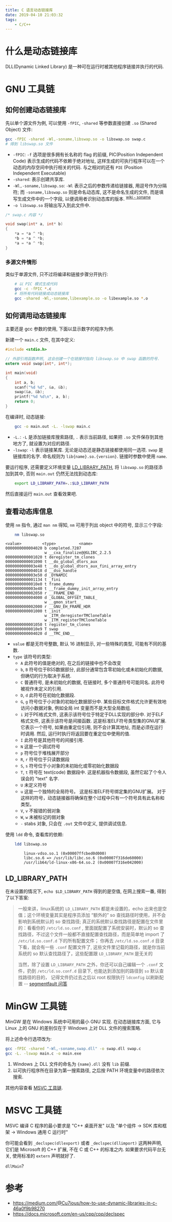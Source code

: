 ```yaml
---
title: C 语言动态链接库
date: 2019-04-10 21:03:32
tags:
    - C/C++
---
```


# 什么是动态链接库

DLL(Dynamic Linked Library) 是一种可在运行时被其他程序链接并执行的代码.

<!--more-->

# GNU 工具链

## 如何创建动态链接库

先以单个源文件为例, 可以使用 `-fPIC`, `-shared` 等参数直接创建 `.so` (Shared Object) 文件:

```sh
gcc -fPIC -shared -Wl,-soname,libswap.so -o libswap.so swap.c
# 得到 libswap.so 文件
```

-   `-fPIC`: `-f` 选项是很多拥有长名称的 flag 的前缀, PIC(Position Independent Code) 表示生成的代码不依赖于绝对地址, 这样生成的可执行程序可以在一个动态的内存空间中执行相关的代码. 与之相对的还有 `PIE` (Position Independent Executable)
-   `-shared`: 表示创建共享库.
-   `-Wl,-soname,libswap.so`: `-Wl` 表示之后的参数传递给链接器, 用逗号作为分隔符; 而 `-soname,libswap.so` 则是命名动态库, 这不是命名生成的文件, 而是填写生成文件中的一个字段, 以便调用者识别动态库的版本. <sup>[wiki - soname](https://en.wikipedia.org/wiki/Soname)</sup>
-   `-o libswap.so` 将输出写入到此文件中.

```c
/* swap.c 内容 */

void swap(int* a, int* b)
{
    *a = *a ^ *b;
    *b = *a ^ *b;
    *a = *a ^ *b;
}
```

### 多源文件情形

类似于单源文件, 只不过将编译和链接步骤分开执行:

```sh
    # 以 PIC 模式生成代码
    gcc -c -fPIC *.c
    # 将所有代码链接成动态链接库
    gcc -shared -Wl,-soname,libexample.so -o libexample.so *.o
```

## 如何调用动态链接库

主要还是 gcc 参数的使用, 下面以显示数字的程序为例.

新建一个 `main.c` 文件, 在其中定义:

```c
#include <stdio.h>

// 外部引用函数声明, 这会创建一个在链接时指向 libswap.so 中 swap 函数的符号.
extern void swap(int*, int*);

int main(void)
{
    int a, b;
    scanf("%d %d", &a, &b);
    swap(&a, &b);
    printf("%d %d\n", a, b);
    return 0;
}
```

在编译时, 动态链接:

```sh
    gcc -o main.out -L. -lswap main.c
```

-   `-L.`: `-L` 是添加链接库搜索路径, `.` 表示当前路径, 如果把 `.so` 文件保存到其他地方了, 就设置为对应的路径.
-   `-lswap`: `-l` 表示链接某库. 无论是动态还是静态链接都使用同一选项. `swap` 是链接库的名字. 命名规则为 `lib{name}.so.{version}`. 链接时参数中使用 `name`.

要运行程序, 还需要定义环境变量 [LD_LIBRARY_PATH](#LD_LIBRARY_PATH), 将 `libswap.so` 的路径添加到其中, 否则 `main.out` 仍然无法找到动态库:

```sh
    export LD_LIBRARY_PATH=.:$LD_LIBRARY_PATH
```

然后直接运行 `main.out` 查看效果吧.

## 查看动态库信息

使用 `nm` 指令, 通过 `man nm` 得知, `nm` 可用于列出 object 中的符号, 显示三个字段:

```sh
    nm libswap.so
```

```
<value>         <type>          <name>
0000000000004020 b completed.7287
                 w __cxa_finalize@@GLIBC_2.2.5
0000000000001020 t deregister_tm_clones
0000000000001090 t __do_global_dtors_aux
0000000000003e48 t __do_global_dtors_aux_fini_array_entry
0000000000004018 d __dso_handle
0000000000003e50 d _DYNAMIC
0000000000001134 t _fini
00000000000010e0 t frame_dummy
0000000000003e40 t __frame_dummy_init_array_entry
0000000000002050 r __FRAME_END__
0000000000004000 d _GLOBAL_OFFSET_TABLE_
                 w __gmon_start__
0000000000002000 r __GNU_EH_FRAME_HDR
0000000000001000 t _init
                 w _ITM_deregisterTMCloneTable
                 w _ITM_registerTMCloneTable
0000000000001050 t register_tm_clones
00000000000010e9 T swap
0000000000004020 d __TMC_END__
```

-   `value` 都是无符号整数, 默认 16 进制显示, 对一些特殊的类型, 可能有不同的基数.
-   `type` 该符号的类型:
    -   `A` 此符号的值是绝对的, 在之后的链接中也不会改变
    -   `b`, `B` 符号位于BSS数据部分, 此部分通常包含零初始化或未初始化的数据, 但确切的行为取决于系统.
    -   `C` 普通符号, 是未初始化的数据, 在链接时, 多个普通符号可能同名. 此符号被视作未定义的引用.
    -   `D`, `d` 此符号在初始化数据段.
    -   `G`, `g` 符号位于小对象的初始化数据部分中. 某些目标文件格式允许更有效地访问小数据对象, 例如全局 int 变量而不是大型全局数组.
    -   `i` 对于PE格式文件, 这表示该符号位于特定于DLL实现的部分中.  对于ELF格式文件, 这表示该符号是间接函数.  这是标准ELF符号类型集的GNU扩展.  它表示一个符号, 如果由重定位引用, 则不会计算其地址, 而是必须在运行时调用.  然后, 运行时执行将返回要在重定位中使用的值.
    -   `I` 此符号是其他符号的间接引用.
    -   `N` 这是一个调试符号
    -   `p` 符号位于堆栈展开部分
    -   `R`, `r` 符号位于只读数据段
    -   `S`, `s` 符号位于小对象的未初始化或零初始化数据段
    -   `T`, `t` 符号在 text(code) 数据段中. 这是机器指令数据段, 虽然它起了个令人误会的 "text" 名字.
    -   `U` 未定义符号
    -   `u` 这是一个独特的全局符号。 这是标准ELF符号绑定集的GNU扩展。 对于这样的符号，动态链接器将确保在整个过程中只有一个符号具有此名称和类型。
    -   `V`, `v` 不报错的弱对象
    -   `W`, `w` 未被标记的弱对象
    -   `-` stabs 对象, 只会在 `.out` 文件中定义, 提供调试信息.

使用 `ldd` 命令, 查看库的依赖:

```sh
    ldd libswap.so
```

```
        linux-vdso.so.1 (0x00007ffcbed0d000)
        libc.so.6 => /usr/lib/libc.so.6 (0x00007f316de60000)
        /usr/lib64/ld-linux-x86-64.so.2 (0x00007f316e042000)
```

## LD_LIBRARY_PATH

在未设置的情况下, `echo $LD_LIBRARY_PATH` 得到的是空值, 在网上搜索一番, 得到了以下答案:

> 一般来讲，linux系统的 `LD_LIBRARY_PATH` 都是未设置的，echo 出来也是空值；这个环境变量其实是程序员添加 “额外的” so 查找路径时使用，并不会影响到系统默认的 so 查找路径;
> 真正的系统默认查找路径是配置在文件里的：看看你的 `/etc/ld.so.conf` , 里面就配置了系统安装时，默认的 so 查找路径，不过这个文件一般都不直接配置查找路径，而是简单地 import 了 `/etc/ld.so.conf.d` 下的所有配置文件；
> 你再去 `/etc/ld.so.conf.d` 目录下看，就会有一些 `.conf` 配置文件了, 这些文件里记载的路径，就是你当前系统的 so 默认查找路径了，这些配置跟 `LD_LIBRARY_PATH` 是无关的
>
> 当然，除了设置 `LD_LIBRARY_PATH` 之外，你还可以自己编辑一个 `.conf` 文件，扔到 `/etc/ld.so.conf.d` 目录下, 也能达到添加别的路径到 `so` 默认查找路径的目的， 记得文件扔过去之后以 root 权限执行 `ldconfig` 以刷新配置
> -- [segmentfault 问答](https://segmentfault.com/q/1010000003506264/a-1020000003506326)

# MinGW 工具链

MinGW 是在 Windows 系统中可用的最小 GNU 实现. 在动态链接库方面, 它与 Linux 上的 GNU 的差别仅在于 Windows 上对 DLL 文件的搜索策略.

将上述命令行选项改为:

```sh
gcc -fPIC -shared "-Wl,-soname,swap.dll" -o swap.dll swap.c
gcc -L. -lswap main.c -o main.exe
```

1.  Windows 上 DLL 文件的命名为 `{name}.dll` 没有 `lib` 前缀.
2.  以可执行程序所在目录为第一搜索路径, 之后按 PATH 环境变量中的路径依次搜索.

其他内容查看 [MSVC 工具链](#MSVC-工具链).

# MSVC 工具链

MSVC 编译 C 程序的最小要求是 "C++ 桌面开发" 以及 "单个组件 -> SDK 库和框架 -> Windows 通用 C 运行时"

你可能会看到 `_declspec(dllexport)` 或者 `_declspec(dllimport)` 这两种声明, 它们是 Microsoft 的 C++ 扩展, 不在 C 或 C++ 的标准之内. 如果要求代码平台无关, 使用标准的 `extern` 声明就好了.

`dllMain`?

# 参考

-   https://medium.com/@Cu7ious/how-to-use-dynamic-libraries-in-c-46a0f9b98270
-   https://docs.microsoft.com/en-us/cpp/cpp/declspec
